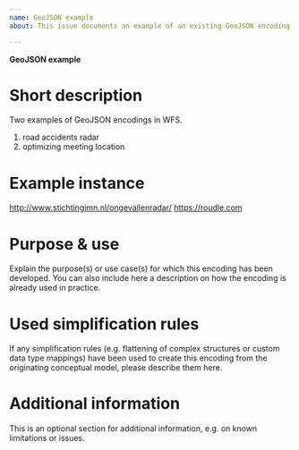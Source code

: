 ```yaml
---
name: GeoJSON example
about: This issue documents an example of an existing GeoJSON encoding

---
```


**GeoJSON example**

# Short description
Two examples of GeoJSON encodings in WFS.
1) road accidents radar
2) optimizing meeting location

# Example instance
http://www.stichtingimn.nl/ongevallenradar/
https://roudle.com 

# Purpose & use
Explain the purpose(s) or use case(s) for which this encoding has been developed.
You can also include here a description on how the encoding is already used 
in practice.

# Used simplification rules
If any simplification rules (e.g. flattening of complex structures or custom data type
mappings) have been used to create this encoding from the originating conceptual
model, please describe them here.

# Additional information
This is an optional section for additional information, e.g. on known limitations or
issues.
